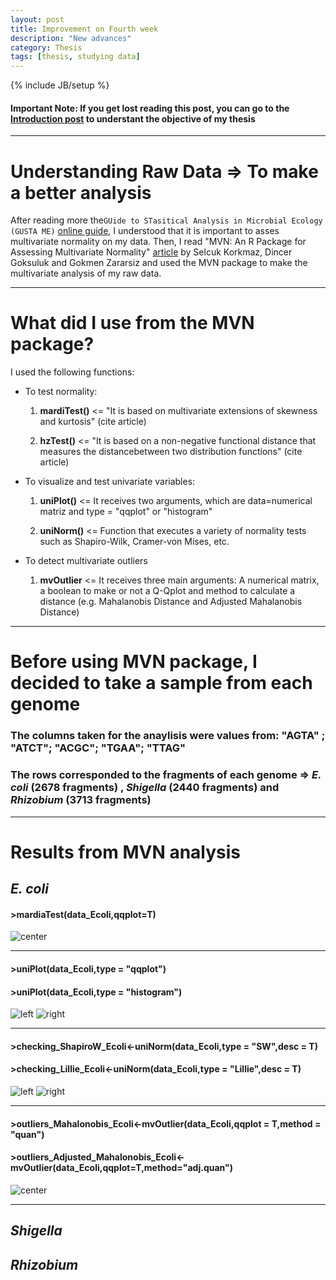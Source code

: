 ```yaml
---
layout: post
title: Improvement on Fourth week
description: "New advances"
category: Thesis
tags: [thesis, studying data]
---
```


{% include JB/setup %}

#### Important Note: If you get lost reading this post, you can go to the [Introduction post](http://kamynz.github.io/thesis/2015/07/30/Introduction-of-Thesis/) to understant the objective of my thesis

------

# Understanding Raw Data => To make a better analysis

After reading more the```GUide to STasitical Analysis in Microbial Ecology (GUSTA ME)``` [online guide](https://sites.google.com/site/mb3gustame/), I understood that it is important to asses multivariate normality on my data. Then, I read "MVN: An R Package for Assessing Multivariate Normality" [article](http://journal.r-project.org/archive/2014-2/korkmaz-goksuluk-zararsiz.pdf) by Selcuk Korkmaz, Dincer Goksuluk and Gokmen Zararsiz and used the MVN package to make the multivariate analysis of my raw data. 

------

# What did I use from the MVN package?

I used the following functions:

  * To test normality:

    1. **mardiTest()** <= "It is based on multivariate extensions of skewness and kurtosis" (cite article) 
    
    2. **hzTest()** <= "It is based on a non-negative functional distance that measures the distancebetween two distribution functions" (cite article)

  * To visualize and test univariate variables:

    1. **uniPlot()** <= It receives two arguments, which are data=numerical matriz and type = "qqplot" or "histogram"
    
    2. **uniNorm()** <= Function that executes a variety of  normality tests such as Shapiro-Wilk, Cramer-von Mises, etc. 

  * To detect multivariate outliers
 
    1. **mvOutlier** <= It receives three main arguments: A numerical matrix, a boolean to make or not a Q-Qplot and method to calculate a distance (e.g. Mahalanobis Distance and Adjusted Mahalanobis Distance)

------

# Before using MVN package, I decided to take a sample from each genome

### The columns taken for the anaylisis were values from: "AGTA" ; "ATCT"; "ACGC"; "TGAA"; "TTAG"

### The rows corresponded to the fragments of each genome => **_E. coli_ (2678 fragments) , _Shigella_ (2440 fragments) and _Rhizobium_ (3713 fragments)**

------

# Results from MVN analysis

## _E. coli_

#### >mardiaTest(data_Ecoli,qqplot=T)
![center](/Figs/Semana4/Ecoli/Ecoli_MardiaTest_qqplot.png)

------

#### >uniPlot(data_Ecoli,type = "qqplot")
#### >uniPlot(data_Ecoli,type = "histogram")
![left](/Figs/Semana4/Ecoli/Ecoli_uniPlot_QQplot_out.png) 
![right](/Figs/Semana4/Ecoli/Ecoli_uniPlot_hist_out.png)

------

#### >checking_ShapiroW_Ecoli<-uniNorm(data_Ecoli,type = "SW",desc = T)
#### >checking_Lillie_Ecoli<-uniNorm(data_Ecoli,type = "Lillie",desc = T)
![left](/Figs/Semana4/Ecoli/uniNorm_Ecoli_Shapiro.png)
![right](/Figs/Semana4/Ecoli/uniNorm_Ecoli_Lillie.png)

------

#### >outliers_Mahalonobis_Ecoli<-mvOutlier(data_Ecoli,qqplot = T,method = "quan")
#### >outliers_Adjusted_Mahalonobis_Ecoli<-mvOutlier(data_Ecoli,qqplot=T,method="adj.quan")
![center](/Figs/Semana4/Ecoli/Ecoli_Outliers_no_normalized.png) 

------

## _Shigella_

## _Rhizobium_







